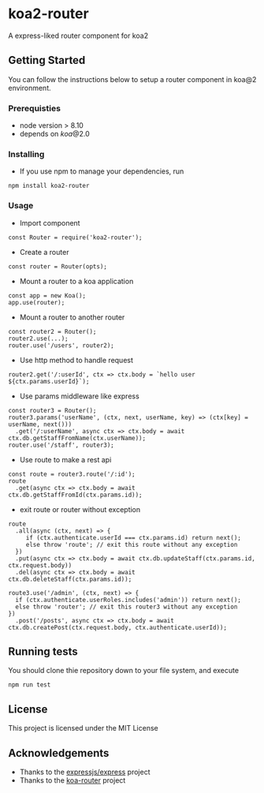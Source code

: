 # koa2-router
A express-liked router component for koa2

## Getting Started
You can follow the instructions below to setup a router component in koa@2 environment. 

### Prerequisties
* node version > 8.10
* depends on *koa*@2.0

### Installing
* If you use npm to manage your dependencies, run
```
npm install koa2-router
```

### Usage
* Import component
```
const Router = require('koa2-router');
```

* Create a router
```
const router = Router(opts);
```

* Mount a router to a koa application
```
const app = new Koa();
app.use(router);
```

* Mount a router to another router
```
const router2 = Router();
router2.use(...);
router.use('/users', router2);
```

* Use http method to handle request
```
router2.get('/:userId', ctx => ctx.body = `hello user ${ctx.params.userId}`);
```

* Use params middleware like express
```
const router3 = Router();
router3.params('userName', (ctx, next, userName, key) => (ctx[key] = userName, next()))
  .get('/:userName', async ctx => ctx.body = await ctx.db.getStaffFromName(ctx.userName));
router.use('/staff', router3);
```

* Use route to make a rest api
```
const route = router3.route('/:id');
route
  .get(async ctx => ctx.body = await ctx.db.getStaffFromId(ctx.params.id));
```

* exit route or router without exception
```
route
  .all(async (ctx, next) => {
     if (ctx.authenticate.userId === ctx.params.id) return next();
     else throw 'route'; // exit this route without any exception
  })   
  .put(async ctx => ctx.body = await ctx.db.updateStaff(ctx.params.id, ctx.request.body))
  .del(async ctx => ctx.body = await ctx.db.deleteStaff(ctx.params.id));
  
route3.use('/admin', (ctx, next) => {
  if (ctx.authenticate.userRoles.includes('admin')) return next();
  else throw 'router'; // exit this router3 without any exception
})
  .post('/posts', async ctx => ctx.body = await ctx.db.createPost(ctx.request.body, ctx.authenticate.userId));
```

## Running tests
You should clone thie repository down to your file system, and execute
```
npm run test
```

## License
This project is licensed under the MIT License

## Acknowledgements
* Thanks to the [expressjs/express](https://github.com/expressjs/express) project
* Thanks to the [koa-router](https://github.com/alexmingoia/koa-router) project
